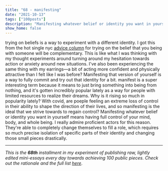 ```yaml
---
title: "68 - manifesting"
date: "2021-10-13"
tags: ["100posts"]
description: "Manifesting whatever belief or identity you want in yourself means having full control of your mind, body, and whole being."
show_home: false
---
```


trying on beliefs is a way to experiment with a different identity. I got this from the hot single nyc [advice column](https://hotsingles.nyc/p/help-me-randa-1) for trying on the belief that you being with someone will be complementary. This is like what I was thinking with my thought experiments around turning around my hesitation towards action or anxiety around new situations. I've also been experiencing the same thing with my earrings—a bit of acting more confident and physically attractive than I felt like I was before? Manifesting that version of yourself is a way to fully commit and try out that identity for a bit. manifest is a super interesting term because it means to just bring something into being from nothing, and it's gotten incredibly popular lately as a way for people with limited resources to realize their dreams. Why is it rising so much in popularity lately? With covid, are poeple feeling an extreme loss of control in their ability to shape the direction of their lives, and so manifesting is the ideal that we strive towards to regain control? Manifesting whatever belief or identity you want in yourself means having full control of your mind, body, and whole being. I really admire proficient actors for this reason. They're able to completely change themselves to fill a role, which requires so much precise isolation of specific parts of their identity and changing those small pieces drastically. 

---
*This is the **68th** installment in my experiment of publishing raw, lightly edited mini-essays every day towards achieving 100 public pieces. Check out the rationale and the full list [here](/experiments/100posts/)*.
